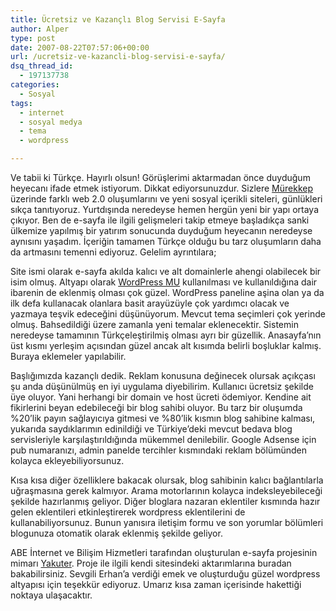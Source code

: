 ```yaml
---
title: Ücretsiz ve Kazançlı Blog Servisi E-Sayfa
author: Alper
type: post
date: 2007-08-22T07:57:06+00:00
url: /ucretsiz-ve-kazancli-blog-servisi-e-sayfa/
dsq_thread_id:
  - 197137738
categories:
  - Sosyal
tags:
  - internet
  - sosyal medya
  - tema
  - wordpress

---
```

Ve tabii ki Türkçe. Hayırlı olsun! Görüşlerimi aktarmadan önce duyduğum heyecanı ifade etmek istiyorum. Dikkat ediyorsunuzdur. Sizlere [Mürekkep][1] üzerinde farklı web 2.0 oluşumlarını ve yeni sosyal içerikli siteleri, günlükleri sıkça tanıtıyoruz. Yurtdışında neredeyse hemen hergün yeni bir yapı ortaya çıkıyor. Ben de e-sayfa ile ilgili gelişmeleri takip etmeye başladıkça sanki ülkemize yapılmış bir yatırım sonucunda duyduğum heyecanın neredeyse aynısını yaşadım. İçeriğin tamamen Türkçe olduğu bu tarz oluşumların daha da artmasını temenni ediyoruz. Gelelim ayrıntılara;

Site ismi olarak e-sayfa akılda kalıcı ve alt domainlerle ahengi olabilecek bir isim olmuş. Altyapı olarak [WordPress MU][2] kullanılması ve kullanıldığına dair ibarenin de eklenmiş olması çok güzel. WordPress paneline aşina olan ya da ilk defa kullanacak olanlara basit arayüzüyle çok yardımcı olacak ve yazmaya teşvik edeceğini düşünüyorum. Mevcut tema seçimleri çok yerinde olmuş. Bahsedildiği üzere zamanla yeni temalar eklenecektir. Sistemin neredeyse tamamının Türkçeleştirilmiş olması ayrı bir güzellik. Anasayfa&#8217;nın üst kısmı yerleşim açısından güzel ancak alt kısımda belirli boşluklar kalmış. Buraya eklemeler yapılabilir.

Başlığımızda kazançlı dedik. Reklam konusuna değinecek olursak açıkçası şu anda düşünülmüş en iyi uygulama diyebilirim. Kullanıcı ücretsiz şekilde üye oluyor. Yani herhangi bir domain ve host ücreti ödemiyor. Kendine ait fikirlerini beyan edebileceği bir blog sahibi oluyor. Bu tarz bir oluşumda %20&#8217;lik payın sağlayıcıya gitmesi ve %80&#8217;lik kısmın blog sahibine kalması, yukarıda saydıklarımın edinildiği ve Türkiye&#8217;deki mevcut bedava blog servisleriyle karşılaştırıldığında mükemmel denilebilir. Google Adsense için pub numaranızı, admin panelde tercihler kısmındaki reklam bölümünden kolayca ekleyebiliyorsunuz.

Kısa kısa diğer özelliklere bakacak olursak, blog sahibinin kalıcı bağlantılarla uğraşmasına gerek kalmıyor. Arama motorlarının kolayca indeksleyebileceği şekilde hazırlanmış geliyor. Diğer bloglara nazaran eklentiler kısmında hazır gelen eklentileri etkinleştirerek wordpress eklentilerini de kullanabiliyorsunuz. Bunun yanısıra iletişim formu ve son yorumlar bölümleri blogunuza otomatik olarak eklenmiş şekilde geliyor.

ABE İnternet ve Bilişim Hizmetleri tarafından oluşturulan e-sayfa projesinin mimarı [Yakuter][3]. Proje ile ilgili kendi sitesindeki aktarımlarına buradan bakabilirsiniz. Sevgili Erhan&#8217;a verdiği emek ve oluşturduğu güzel wordpress altyapısı için teşekkür ediyoruz. Umarız kısa zaman içerisinde hakettiği noktaya ulaşacaktır.

 [1]: https://www.murekkep.org/
 [2]: http://mu.wordpress.org/
 [3]: http://www.yakuter.com/